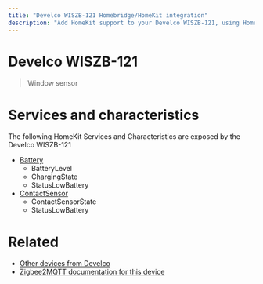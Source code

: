 ```yaml
---
title: "Develco WISZB-121 Homebridge/HomeKit integration"
description: "Add HomeKit support to your Develco WISZB-121, using Homebridge, Zigbee2MQTT and homebridge-z2m."
---
```

<!---
This file has been GENERATED using src/docgen/docgen.ts
DO NOT EDIT THIS FILE MANUALLY!
-->
# Develco WISZB-121
> Window sensor


# Services and characteristics
The following HomeKit Services and Characteristics are exposed by
the Develco WISZB-121

* [Battery](../../battery.md)
  * BatteryLevel
  * ChargingState
  * StatusLowBattery
* [ContactSensor](../../sensors.md)
  * ContactSensorState
  * StatusLowBattery


# Related
* [Other devices from Develco](../index.md#develco)
* [Zigbee2MQTT documentation for this device](https://www.zigbee2mqtt.io/devices/WISZB-121.html)